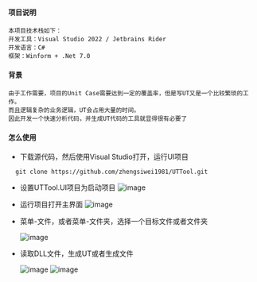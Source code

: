 #### 项目说明

    本项目技术栈如下：
    开发工具：Visual Studio 2022 / Jetbrains Rider
    开发语言：C#
    框架：Winform + .Net 7.0
  

#### 背景

    由于工作需要，项目的Unit Case需要达到一定的覆盖率，但是写UT又是一个比较繁琐的工作。
    而且逻辑复杂的业务逻辑，UT会占用大量的时间。
    因此开发一个快速分析代码，并生成UT代码的工具就显得很有必要了

#### 怎么使用

  - 下载源代码，然后使用Visual Studio打开，运行UI项目
  ~~~
    git clone https://github.com/zhengsiwei1981/UTTool.git
  ~~~
  - 设置UTTool.UI项目为启动项目
    ![image](https://github.com/zhengsiwei1981/UTTool/assets/3821091/2544f676-2c22-4c3d-9557-0df67123adb2)
  - 运行项目打开主界面
    ![image](https://github.com/zhengsiwei1981/UTTool/assets/3821091/97c71353-d86c-4672-8f79-78204ed26261)
  - 菜单-文件，或者菜单-文件夹，选择一个目标文件或者文件夹
    
     ![image](https://github.com/zhengsiwei1981/UTTool/assets/3821091/ccdfa80d-f79e-43bf-87db-0be1ab059443)
    

  - 读取DLL文件，生成UT或者生成文件

    ![image](https://github.com/zhengsiwei1981/UTTool/assets/3821091/741f0fe1-d05e-4b53-afae-6661c546335f)
    ![image](https://github.com/zhengsiwei1981/UTTool/assets/3821091/d84895b6-5dfa-4af1-9419-35179d2382d9)

   






